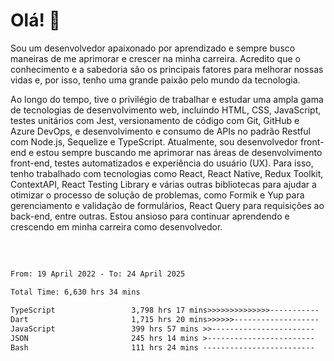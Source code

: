 # Olá! 👋

Sou um desenvolvedor apaixonado por aprendizado e sempre busco maneiras de me aprimorar e crescer na minha carreira. Acredito que o conhecimento e a sabedoria são os principais fatores para melhorar nossas vidas e, por isso, tenho uma grande paixão pelo mundo da tecnologia.

Ao longo do tempo, tive o privilégio de trabalhar e estudar uma ampla gama de tecnologias de desenvolvimento web, incluindo HTML, CSS, JavaScript, testes unitários com Jest, versionamento de código com Git, GitHub e Azure DevOps, e desenvolvimento e consumo de APIs no padrão Restful com Node.js, Sequelize e TypeScript. Atualmente, sou desenvolvedor front-end e estou sempre buscando me aprimorar nas áreas de desenvolvimento front-end, testes automatizados e experiência do usuário (UX). Para isso, tenho trabalhado com tecnologias como React, React Native, Redux Toolkit, ContextAPI, React Testing Library e várias outras bibliotecas para ajudar a otimizar o processo de solução de problemas, como Formik e Yup para gerenciamento e validação de formulários, React Query para requisições ao back-end, entre outras. Estou ansioso para continuar aprendendo e crescendo em minha carreira como desenvolvedor.

##
</br>

<!--START_SECTION:waka-->

```txt
From: 19 April 2022 - To: 24 April 2025

Total Time: 6,630 hrs 34 mins

TypeScript                 3,798 hrs 17 mins>>>>>>>>>>>>>>-----------   57.28 %
Dart                       1,715 hrs 20 mins>>>>>>-------------------   25.87 %
JavaScript                 399 hrs 57 mins >>-----------------------   06.03 %
JSON                       245 hrs 14 mins >------------------------   03.70 %
Bash                       111 hrs 24 mins -------------------------   01.68 %
```

<!--END_SECTION:waka-->

